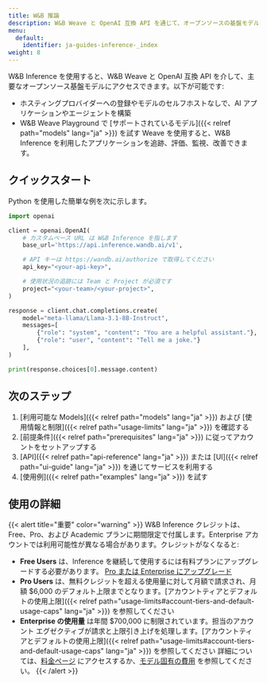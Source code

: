 ```yaml
---
title: W&B 推論
description: W&B Weave と OpenAI 互換 API を通じて、オープンソースの基盤モデルにアクセス
menu:
  default:
    identifier: ja-guides-inference-_index
weight: 8
---
```


W&B Inference を使用すると、W&B Weave と OpenAI 互換 API を介して、主要なオープンソース基盤モデルにアクセスできます。以下が可能です:
- ホスティングプロバイダーへの登録やモデルのセルフホストなしで、AI アプリケーションやエージェントを構築
- W&B Weave Playground で [サポートされているモデル]({{< relref path="models" lang="ja" >}}) を試す
Weave を使用すると、W&B Inference を利用したアプリケーションを追跡、評価、監視、改善できます。
## クイックスタート
Python を使用した簡単な例を次に示します。
```python
import openai

client = openai.OpenAI(
    # カスタムベース URL は W&B Inference を指します
    base_url='https://api.inference.wandb.ai/v1',

    # API キーは https://wandb.ai/authorize で取得してください
    api_key="<your-api-key>",

    # 使用状況の追跡には Team と Project が必須です
    project="<your-team>/<your-project>",
)

response = client.chat.completions.create(
    model="meta-llama/Llama-3.1-8B-Instruct",
    messages=[
        {"role": "system", "content": "You are a helpful assistant."},
        {"role": "user", "content": "Tell me a joke."}
    ],
)

print(response.choices[0].message.content)
```
## 次のステップ
1. [利用可能な Models]({{< relref path="models" lang="ja" >}}) および [使用情報と制限]({{< relref path="usage-limits" lang="ja" >}}) を確認する
2. [前提条件]({{< relref path="prerequisites" lang="ja" >}}) に従ってアカウントをセットアップする
3. [API]({{< relref path="api-reference" lang="ja" >}}) または [UI]({{< relref path="ui-guide" lang="ja" >}}) を通じてサービスを利用する
4. [使用例]({{< relref path="examples" lang="ja" >}}) を試す
## 使用の詳細
{{< alert title="重要" color="warning" >}}
W&B Inference クレジットは、Free、Pro、および Academic プランに期間限定で付属します。Enterprise アカウントでは利用可能性が異なる場合があります。クレジットがなくなると:
- **Free Users** は、Inference を継続して使用するには有料プランにアップグレードする必要があります。
  [Pro または Enterprise にアップグレード](https://wandb.ai/subscriptions)
- **Pro Users** は、無料クレジットを超える使用量に対して月額で請求され、月額 $6,000 のデフォルト上限までとなります。[アカウントティアとデフォルトの使用上限]({{< relref path="usage-limits#account-tiers-and-default-usage-caps" lang="ja" >}}) を参照してください
- **Enterprise の使用量** は年間 $700,000 に制限されています。担当のアカウント エグゼクティブが請求と上限引き上げを処理します。[アカウントティアとデフォルトの使用上限]({{< relref path="usage-limits#account-tiers-and-default-usage-caps" lang="ja" >}}) を参照してください
詳細については、[料金ページ](https://wandb.ai/site/pricing/) にアクセスするか、[モデル固有の費用](https://wandb.ai/site/pricing/inference) を参照してください。
{{< /alert >}}